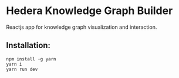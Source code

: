 # Hedera Knowledge Graph Builder

Reactjs app for knowledge graph visualization and interaction.
    
## Installation:
```shell
npm install -g yarn
yarn i
yarn run dev
```
